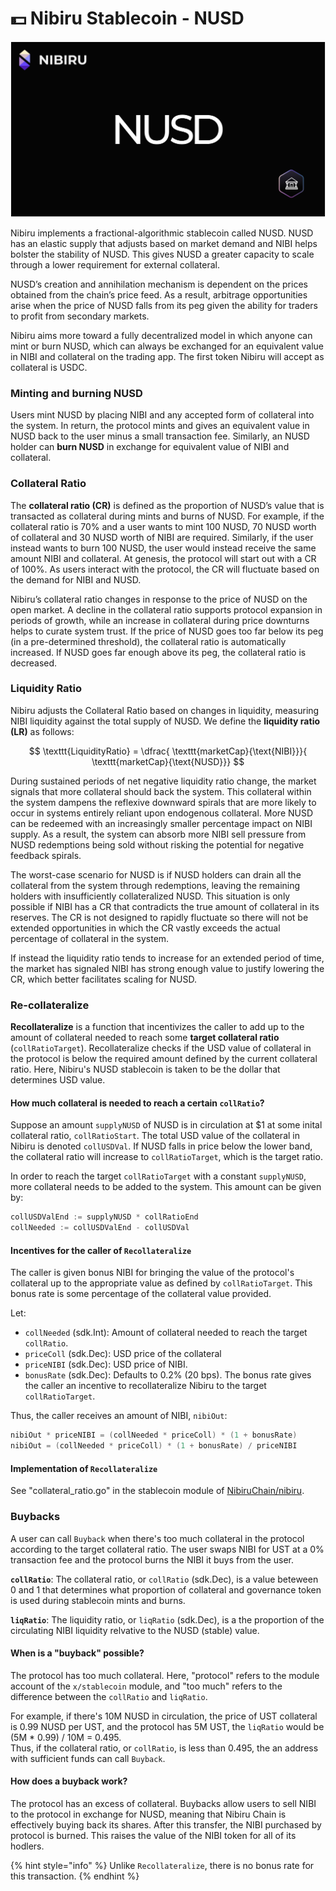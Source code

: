 # 💵 Nibiru Stablecoin - NUSD

![](../img/nusd-banner.png)

Nibiru implements a fractional-algorithmic stablecoin called NUSD. NUSD has an elastic supply that adjusts based on market demand and NIBI helps bolster the stability of NUSD. This gives NUSD a greater capacity to scale through a lower requirement for external collateral.

NUSD’s creation and annihilation mechanism is dependent on the prices obtained from the chain’s price feed. As a result, arbitrage opportunities arise when the price of NUSD falls from its peg given the ability for traders to profit from secondary markets.

Nibiru aims more toward a fully decentralized model in which anyone can mint or burn NUSD, which can always be exchanged for an equivalent value in NIBI and collateral on the trading app. The first token Nibiru will accept as collateral is USDC.

### **Minting and burning NUSD**

Users mint NUSD by placing NIBI and any accepted form of collateral into the system. In return, the protocol mints and gives an equivalent value in NUSD back to the user minus a small transaction fee. Similarly, an NUSD holder can **burn NUSD** in exchange for equivalent value of NIBI and collateral.

### Collateral Ratio

The **collateral ratio (CR)** is defined as the proportion of NUSD’s value that is transacted as collateral during mints and burns of NUSD. For example, if the collateral ratio is 70% and a user wants to mint 100 NUSD, 70 NUSD worth of collateral and 30 NUSD worth of NIBI are required. Similarly, if the user instead wants to burn 100 NUSD, the user would instead receive the same amount NIBI and collateral. At genesis, the protocol will start out with a CR of 100%. As users interact with the protocol, the CR will fluctuate based on the demand for NIBI and NUSD.

Nibiru’s collateral ratio changes in response to the price of NUSD on the open market. A decline in the collateral ratio supports protocol expansion in periods of growth, while an increase in collateral during price downturns helps to curate system trust. If the price of NUSD goes too far below its peg (in a pre-determined threshold), the collateral ratio is automatically increased. If NUSD goes far enough above its peg, the collateral ratio is decreased.

### Liquidity Ratio

Nibiru adjusts the Collateral Ratio based on changes in liquidity, measuring NIBI liquidity against the total supply of NUSD. We define the **liquidity ratio (LR)** as follows:

$$
\texttt{LiquidityRatio} = \dfrac{ \texttt{marketCap}{\text{NIBI}}}{ \texttt{marketCap}{\text{NUSD}}}
$$

During sustained periods of net negative liquidity ratio change, the market signals that more collateral should back the system. This collateral within the system dampens the reflexive downward spirals that are more likely to occur in systems entirely reliant upon endogenous collateral. More NUSD can be redeemed with an increasingly smaller percentage impact on NIBI supply. As a result, the system can absorb more NIBI sell pressure from NUSD redemptions being sold without risking the potential for negative feedback spirals.

The worst-case scenario for NUSD is if NUSD holders can drain all the collateral from the system through redemptions, leaving the remaining holders with insufficiently collateralized NUSD. This situation is only possible if NIBI has a CR that contradicts the true amount of collateral in its reserves. The CR is not designed to rapidly fluctuate so there will not be extended opportunities in which the CR vastly exceeds the actual percentage of collateral in the system.

If instead the liquidity ratio tends to increase for an extended period of time, the market has signaled NIBI has strong enough value to justify lowering the CR, which better facilitates scaling for NUSD.

### Re-collateralize

**Recollateralize** is a function that incentivizes the caller to add up to the amount of collateral needed to reach some **target collateral ratio** (`collRatioTarget`). Recollateralize checks if the USD value of collateral in the protocol is below the required amount defined by the current collateral ratio. Here, Nibiru's NUSD stablecoin is taken to be the dollar that determines USD value.

#### How much collateral is needed to reach a certain `collRatio`?

Suppose an amount `supplyNUSD` of NUSD is in circulation at $1 at some inital collateral ratio, `collRatioStart`. The total USD value of the collateral in Nibiru is denoted `collUSDVal`. If NUSD falls in price below the lower band, the collateral ratio will increase to `collRatioTarget`, which is the target ratio.

In order to reach the target `collRatioTarget` with a constant `supplyNUSD`, more collateral needs to be added to the system. This amount can be given by:

```go
collUSDValEnd := supplyNUSD * collRatioEnd
collNeeded := collUSDValEnd - collUSDVal
```

#### Incentives for the caller of `Recollateralize`

The caller is given bonus NIBI for bringing the value of the protocol's collateral up to the appropriate value as defined by `collRatioTarget`. This bonus rate is some percentage of the collateral value provided.

Let:

* `collNeeded` (sdk.Int): Amount of collateral needed to reach the target `collRatio`.
* `priceColl` (sdk.Dec): USD price of the collateral
* `priceNIBI` (sdk.Dec): USD price of NIBI.
* `bonusRate` (sdk.Dec): Defaults to 0.2% (20 bps). The bonus rate gives the caller an incentive to recollateralize Nibiru to the target `collRatioTarget`.

Thus, the caller receives an amount of NIBI, `nibiOut`:

```go
nibiOut * priceNIBI = (collNeeded * priceColl) * (1 + bonusRate)
nibiOut = (collNeeded * priceColl) * (1 + bonusRate) / priceNIBI
```

#### Implementation of `Recollateralize`

See "collateral\_ratio.go" in the stablecoin module of [NibiruChain/nibiru](https://github.com/NibiruChain/nibiru/).



### Buybacks

A user can call `Buyback` when there's too much collateral in the protocol according to the target collateral ratio. The user swaps NIBI for UST at a 0% transaction fee and the protocol burns the NIBI it buys from the user.

**`collRatio`**: The collateral ratio, or `collRatio` (sdk.Dec), is a value beteween 0 and 1 that determines what proportion of collateral and governance token is used during stablecoin mints and burns.

**`liqRatio`**: The liquidity ratio, or `liqRatio` (sdk.Dec), is a the proportion of the circulating NIBI liquidity relvative to the NUSD (stable) value.

#### When is a "buyback" possible?

The protocol has too much collateral. Here, "protocol" refers to the module account of the `x/stablecoin` module, and "too much" refers to the difference between the `collRatio` and `liqRatio`.

For example, if there's 10M NUSD in circulation, the price of UST collateral is 0.99 NUSD per UST, and the protocol has 5M UST, the `liqRatio` would be (5M \* 0.99) / 10M = 0.495.\
Thus, if the collateral ratio, or `collRatio`, is less than 0.495, the an address with sufficient funds can call `Buyback`.

#### How does a buyback work?

The protocol has an excess of collateral. Buybacks allow users to sell NIBI to the protocol in exchange for NUSD, meaning that Nibiru Chain is effectively buying back its shares. After this transfer, the NIBI purchased by protocol is burned. This raises the value of the NIBI token for all of its hodlers.

{% hint style="info" %}
Unlike `Recollateralize`, there is no bonus rate for this transaction.
{% endhint %}
